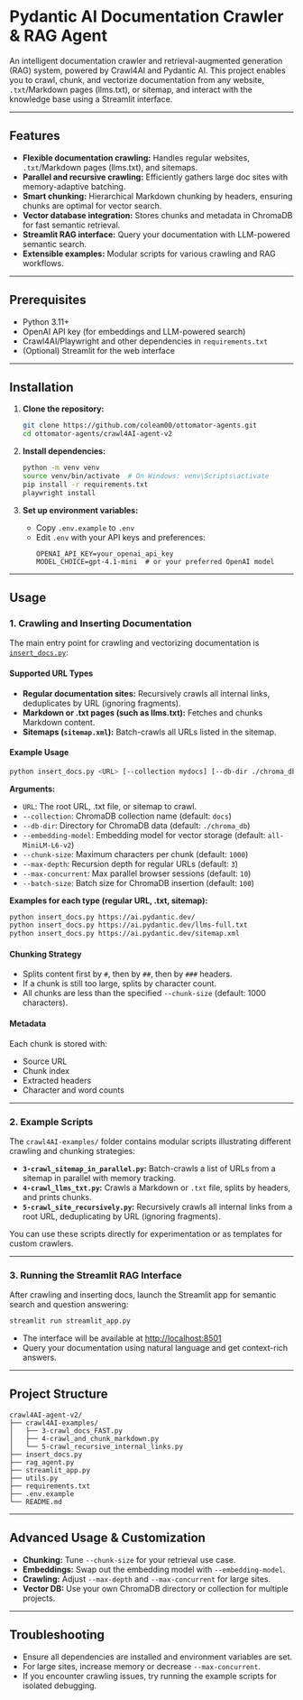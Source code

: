 # Pydantic AI Documentation Crawler & RAG Agent

An intelligent documentation crawler and retrieval-augmented generation (RAG) system, powered by Crawl4AI and Pydantic AI. This project enables you to crawl, chunk, and vectorize documentation from any website, `.txt`/Markdown pages (llms.txt), or sitemap, and interact with the knowledge base using a Streamlit interface.

---

## Features

- **Flexible documentation crawling:** Handles regular websites, `.txt`/Markdown pages (llms.txt), and sitemaps.
- **Parallel and recursive crawling:** Efficiently gathers large doc sites with memory-adaptive batching.
- **Smart chunking:** Hierarchical Markdown chunking by headers, ensuring chunks are optimal for vector search.
- **Vector database integration:** Stores chunks and metadata in ChromaDB for fast semantic retrieval.
- **Streamlit RAG interface:** Query your documentation with LLM-powered semantic search.
- **Extensible examples:** Modular scripts for various crawling and RAG workflows.

---

## Prerequisites

- Python 3.11+
- OpenAI API key (for embeddings and LLM-powered search)
- Crawl4AI/Playwright and other dependencies in `requirements.txt`
- (Optional) Streamlit for the web interface

---

## Installation

1. **Clone the repository:**
   ```bash
   git clone https://github.com/coleam00/ottomator-agents.git
   cd ottomator-agents/crawl4AI-agent-v2
   ```

2. **Install dependencies:**
   ```bash
   python -m venv venv
   source venv/bin/activate  # On Windows: venv\Scripts\activate
   pip install -r requirements.txt
   playwright install
   ```

3. **Set up environment variables:**
   - Copy `.env.example` to `.env`
   - Edit `.env` with your API keys and preferences:
     ```env
     OPENAI_API_KEY=your_openai_api_key
     MODEL_CHOICE=gpt-4.1-mini  # or your preferred OpenAI model
     ```

---

## Usage

### 1. Crawling and Inserting Documentation

The main entry point for crawling and vectorizing documentation is [`insert_docs.py`](insert_docs.py):

#### Supported URL Types

- **Regular documentation sites:** Recursively crawls all internal links, deduplicates by URL (ignoring fragments).
- **Markdown or .txt pages (such as llms.txt):** Fetches and chunks Markdown content.
- **Sitemaps (`sitemap.xml`):** Batch-crawls all URLs listed in the sitemap.

#### Example Usage

```bash
python insert_docs.py <URL> [--collection mydocs] [--db-dir ./chroma_db] [--embedding-model all-MiniLM-L6-v2] [--chunk-size 1000] [--max-depth 3] [--max-concurrent 10] [--batch-size 100]
```

**Arguments:**
- `URL`: The root URL, .txt file, or sitemap to crawl.
- `--collection`: ChromaDB collection name (default: `docs`)
- `--db-dir`: Directory for ChromaDB data (default: `./chroma_db`)
- `--embedding-model`: Embedding model for vector storage (default: `all-MiniLM-L6-v2`)
- `--chunk-size`: Maximum characters per chunk (default: `1000`)
- `--max-depth`: Recursion depth for regular URLs (default: `3`)
- `--max-concurrent`: Max parallel browser sessions (default: `10`)
- `--batch-size`: Batch size for ChromaDB insertion (default: `100`)

**Examples for each type (regular URL, .txt, sitemap):**
```bash
python insert_docs.py https://ai.pydantic.dev/
python insert_docs.py https://ai.pydantic.dev/llms-full.txt
python insert_docs.py https://ai.pydantic.dev/sitemap.xml
```

#### Chunking Strategy

- Splits content first by `#`, then by `##`, then by `###` headers.
- If a chunk is still too large, splits by character count.
- All chunks are less than the specified `--chunk-size` (default: 1000 characters).

#### Metadata

Each chunk is stored with:
- Source URL
- Chunk index
- Extracted headers
- Character and word counts

---

### 2. Example Scripts

The `crawl4AI-examples/` folder contains modular scripts illustrating different crawling and chunking strategies:

- **`3-crawl_sitemap_in_parallel.py`:** Batch-crawls a list of URLs from a sitemap in parallel with memory tracking.
- **`4-crawl_llms_txt.py`:** Crawls a Markdown or `.txt` file, splits by headers, and prints chunks.
- **`5-crawl_site_recursively.py`:** Recursively crawls all internal links from a root URL, deduplicating by URL (ignoring fragments).

You can use these scripts directly for experimentation or as templates for custom crawlers.

---

### 3. Running the Streamlit RAG Interface

After crawling and inserting docs, launch the Streamlit app for semantic search and question answering:

```bash
streamlit run streamlit_app.py
```

- The interface will be available at [http://localhost:8501](http://localhost:8501)
- Query your documentation using natural language and get context-rich answers.

---

## Project Structure

```
crawl4AI-agent-v2/
├── crawl4AI-examples/
│   ├── 3-crawl_docs_FAST.py
│   ├── 4-crawl_and_chunk_markdown.py
│   └── 5-crawl_recursive_internal_links.py
├── insert_docs.py
├── rag_agent.py
├── streamlit_app.py
├── utils.py
├── requirements.txt
├── .env.example
└── README.md
```

---

## Advanced Usage & Customization

- **Chunking:** Tune `--chunk-size` for your retrieval use case.
- **Embeddings:** Swap out the embedding model with `--embedding-model`.
- **Crawling:** Adjust `--max-depth` and `--max-concurrent` for large sites.
- **Vector DB:** Use your own ChromaDB directory or collection for multiple projects.

---

## Troubleshooting

- Ensure all dependencies are installed and environment variables are set.
- For large sites, increase memory or decrease `--max-concurrent`.
- If you encounter crawling issues, try running the example scripts for isolated debugging.